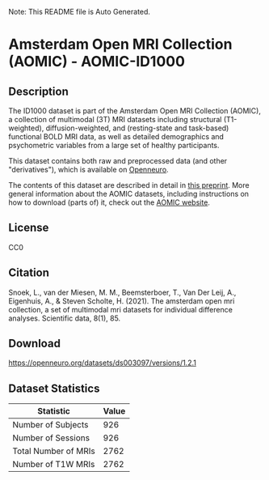 Note: This README file is Auto Generated.

# Amsterdam Open MRI Collection (AOMIC) - AOMIC-ID1000

## Description

The ID1000 dataset is part of the Amsterdam Open MRI Collection (AOMIC), a collection of multimodal 
(3T) MRI datasets including structural (T1-weighted), diffusion-weighted, and (resting-state and task-based) 
functional BOLD MRI data, as well as detailed demographics and psychometric variables from a large 
set of healthy participants.

This dataset contains both raw and preprocessed data (and other "derivatives"), which is available on 
[Openneuro](https://openneuro.org/datasets/ds003097).

The contents of this dataset are described in detail in [this preprint](https://www.biorxiv.org/content/10.1101/2020.06.16.155317v1). 
More general information about the AOMIC datasets, including instructions on how to download (parts of) it, 
check out the [AOMIC website](https://nilab-uva.github.io/AOMIC.github.io/).


## License

CC0

## Citation

Snoek, L., van der Miesen, M. M., Beemsterboer, T., Van Der Leij, A., Eigenhuis, A., & Steven Scholte, H. (2021). The amsterdam open mri collection, a set of multimodal mri datasets for individual difference analyses. Scientific data, 8(1), 85.

## Download

https://openneuro.org/datasets/ds003097/versions/1.2.1

## Dataset Statistics

| Statistic | Value |
| --- | --- |
| Number of Subjects | 926 |
| Number of Sessions | 926 |
| Total Number of MRIs | 2762 |
| Number of T1W MRIs | 2762 |

